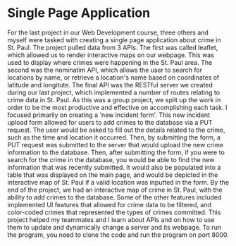 # Single Page Application
For the last project in our Web Development course, three others and myself were tasked with creating a single page application about crime in St. Paul. The project pulled data from 3 APIs. The first was called leaflet, which allowed us to render interactive maps on our webpage. This was used to display where crimes were happening in the St. Paul area. The second was the nominatim API, which allows the user to search for locations by name, or retrieve a location's name based on coordinates of latitude and longitute. The final API was the RESTful server we created during our last project, which implemented a number of routes relating to crime data in St. Paul. As this was a group project, we split up the work in order to be the most productive and effective on accomplishing each task. I focused primarily on creating a 'new incident form'. This new incident upload form allowed for users to add crimes to the database via a PUT request. The user would be asked to fill out the details related to the crime, such as the time and location it occurred. Then, by submitting the form, a PUT request was submitted to the server that would upload the new crime information to the database. Then, after submitting the form, if you were to search for the crime in the database, you would be able to find the new information that was recently submitted. It would also be populated into a table that was displayed on the main page, and would be depicted in the interactive map of St. Paul if a valid location was inputted in the form. 
By the end of the project, we had an interactive map of crime in St. Paul, with the ability to add crimes to the database. Some of the other features included implemented UI features that allowed for crime data to be filtered, and color-coded crimes that represented the types of crimes committed. This project helped my teammates and I learn about APIs and on how to use them to update and dynamically change a server and its webpage. To run the program, you need to clone the code and run the program on port 8000. 
